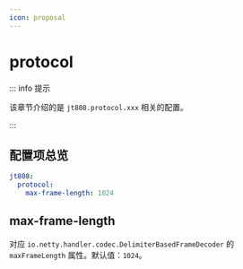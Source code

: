 ```yaml
---
icon: proposal
---
```


# protocol

::: info 提示

该章节介绍的是 `jt808.protocol.xxx` 相关的配置。

:::

## 配置项总览

```yaml
jt808:
  protocol:
    max-frame-length: 1024
```

## max-frame-length

对应 `io.netty.handler.codec.DelimiterBasedFrameDecoder` 的 `maxFrameLength` 属性。默认值：`1024`。

